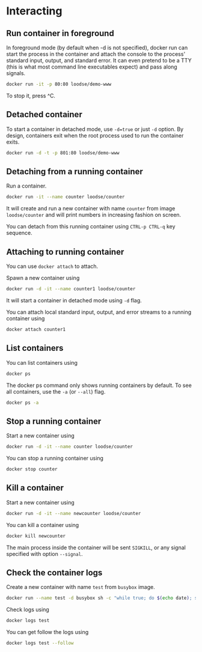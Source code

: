 # Interacting

## Run container in foreground

In foreground mode (by default when -d is not specified), docker run can start 
the process in the container and attach the console to the process' standard 
input, output, and standard error. 
It can even pretend to be a TTY (this is what most command line executables 
expect) and pass along signals.
```bash
docker run -it -p 80:80 loodse/demo-www
```

To stop it, press ^C.

## Detached container

To start a container in detached mode, use `-d=true` or just `-d` option. 
By design, containers exit when the root process used to run the container exits.
```bash
docker run -d -t -p 801:80 loodse/demo-www
```

## Detaching from a running container

Run a container.
```bash
docker run -it --name counter loodse/counter
```

It will create and run a new container with name `counter` from image `loodse/counter` and will print  numbers in increasing fashion on screen.

You can detach from this running container using `CTRL-p CTRL-q` key sequence.

## Attaching to running container

You can use `docker attach` to attach.

Spawn a new container using 
```bash
docker run -d -it --name counter1 loodse/counter
```

It will start a container in detached mode using `-d` flag.

You can attach local standard input, output, and error streams to a running 
container using 
```bash
docker attach counter1
```

## List containers

You can list containers using 
```bash
docker ps
```

The docker ps command only shows running containers by default. To see all 
containers, use the `-a` (or `--all`) flag.
```bash
docker ps -a
```

## Stop a running container

Start a new container using 
```bash
docker run -d -it --name counter loodse/counter
```

You can stop a running container using 
```bash
docker stop counter
```

## Kill a container

Start a new container using 
```bash
docker run -d -it --name newcounter loodse/counter
```

You can kill a container using 
```bash
docker kill newcounter
```

The main process inside the container will be sent `SIGKILL`, or any signal 
specified with option `--signal`.

## Check the container logs

Create a new container with name `test` from `busybox` image.
```bash
docker run --name test -d busybox sh -c "while true; do $(echo date); sleep 1; done"
```

Check logs using 
```bash
docker logs test
```

You can get follow the logs using 
```bash
docker logs test --follow
```
